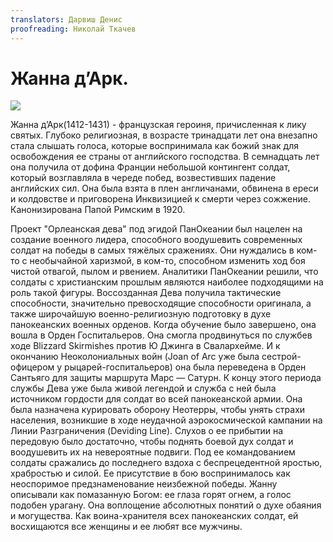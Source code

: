 ```yaml
---
translators: Дарвиш Денис
proofreading: Николай Ткачев
---
```


# Жанна д’Арк.
![](joan-of-arc.jpg)

Жанна д’Арк(1412-1431) - французская героиня, причисленная к лику святых.
Глубоко религиозная, в возрасте тринадцати лет она внезапно стала слышать голоса,
которые воспринимала как божий знак для освобождения ее страны от английского господства.
В семнадцать лет она получила от дофина Франции небольшой контингент солдат,
который возглавляла в череде побед, возвестивших падение английских сил.
Она была взята в плен англичанами, обвинена в ереси и колдовстве и приговорена
Инквизицией к смерти через сожжение. Канонизирована Папой Римским в 1920.

Проект "Орлеанская дева" под эгидой ПанОкеании был нацелен на создание военного лидера,
способного воодушевить современных солдат на победы в самых тяжёлых сражениях.
Они нуждались в ком-то с необычайной харизмой, в ком-то, способном изменить ход боя чистой отвагой, пылом и рвением.
Аналитики ПанОкеании решили, что солдаты с христианским прошлым являются наиболее подходящими на роль такой фигуры.
Воссозданная Дева получила тактические способности, значительно превосходящие способности оригинала, а также широчайшую военно-религиозную подготовку в духе панокеанских военных орденов.
Когда обучение было завершено, она вошла в Орден Госпитальеров.
Она смогла продвинуться по службев ходе Blizzard Skirmishes против Ю Джинга в Свалархейме.
И к окончанию Неоколониальных войн (Joan of Arc уже была сестрой-офицером у рыцарей-госпитальеров) она была переведена в Орден Сантьяго для защиты маршрута Марс — Сатурн.
К концу этого периода службы Дева уже была живой легендой и служба с ней была источником гордости для солдат во всей панокеанской армии.
Она была назначена курировать оборону Неотерры, чтобы унять страхи населения, возникшие в ходе
неудачной аэрокосмической кампании на Линии Разграничения (Deviding Line).
Слухов о ее прибытии на передовую было достаточно, чтобы поднять боевой дух солдат
и воодушевить их на невероятные подвиги.
Под ее командованием солдаты сражались до последнего вздоха с беспрецедентной яростью,
храбростью и силой.
Ее присутствие в бою воспринималось как неоспоримое предзнаменование неизбежной победы.
Жанну описывали как помазанную Богом: ее глаза горят огнем, а голос подобен урагану.
Она воплощение абсолютных понятий о духе обаяния и могущества.
Как воина-хранителя всех панокеанских солдат, ей восхищаются все женщины и ее любят все мужчины.